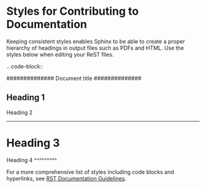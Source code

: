 # Styles for Contributing to Documentation


Keeping consistent styles enables Sphinx to be able to create a proper
hierarchy of headings in output files such as PDFs and HTML. Use the styles
below when editing your ReST files.

.. code-block::

   ##############
   Document title
   ##############

   Heading 1
   ---------

   Heading 2
   *********

   Heading 3
   =========

   Heading 4
   ^^^^^^^^^

For a more comprehensive list of styles including code blocks and
hyperlinks, see [RST Documentation Guidelines](https://reimagined-disco-469c7a36.pages.github.io/conventions.html).